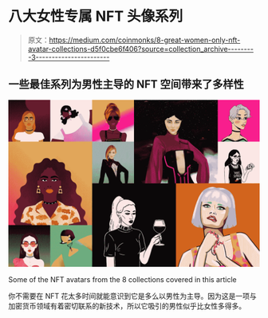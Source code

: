 # 八大女性专属 NFT 头像系列

> 原文：<https://medium.com/coinmonks/8-great-women-only-nft-avatar-collections-d5f0cbe6f406?source=collection_archive---------3----------------------->

## 一些最佳系列为男性主导的 NFT 空间带来了多样性

![](img/b82fcdc78ee2b5aae2f73db1dda57fbb.png)

Some of the NFT avatars from the 8 collections covered in this article

你不需要在 NFT 花太多时间就能意识到它是多么以男性为主导。因为这是一项与加密货币领域有着密切联系的新技术，所以它吸引的男性似乎比女性多得多。